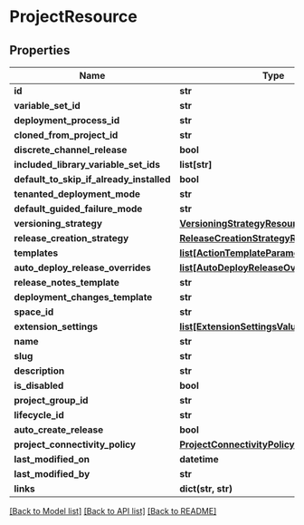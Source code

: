 # ProjectResource

## Properties
Name | Type | Description | Notes
------------ | ------------- | ------------- | -------------
**id** | **str** |  | [optional] 
**variable_set_id** | **str** |  | [optional] 
**deployment_process_id** | **str** |  | [optional] 
**cloned_from_project_id** | **str** |  | [optional] 
**discrete_channel_release** | **bool** |  | [optional] 
**included_library_variable_set_ids** | **list[str]** |  | [optional] 
**default_to_skip_if_already_installed** | **bool** |  | [optional] 
**tenanted_deployment_mode** | **str** |  | [optional] 
**default_guided_failure_mode** | **str** |  | [optional] 
**versioning_strategy** | [**VersioningStrategyResource**](VersioningStrategyResource.md) |  | [optional] 
**release_creation_strategy** | [**ReleaseCreationStrategyResource**](ReleaseCreationStrategyResource.md) |  | [optional] 
**templates** | [**list[ActionTemplateParameterResource]**](ActionTemplateParameterResource.md) |  | [optional] 
**auto_deploy_release_overrides** | [**list[AutoDeployReleaseOverrideResource]**](AutoDeployReleaseOverrideResource.md) |  | [optional] 
**release_notes_template** | **str** |  | [optional] 
**deployment_changes_template** | **str** |  | [optional] 
**space_id** | **str** |  | [optional] 
**extension_settings** | [**list[ExtensionSettingsValues]**](ExtensionSettingsValues.md) |  | [optional] 
**name** | **str** |  | [optional] 
**slug** | **str** |  | [optional] 
**description** | **str** |  | [optional] 
**is_disabled** | **bool** |  | [optional] 
**project_group_id** | **str** |  | [optional] 
**lifecycle_id** | **str** |  | [optional] 
**auto_create_release** | **bool** |  | [optional] 
**project_connectivity_policy** | [**ProjectConnectivityPolicy**](ProjectConnectivityPolicy.md) |  | [optional] 
**last_modified_on** | **datetime** |  | [optional] 
**last_modified_by** | **str** |  | [optional] 
**links** | **dict(str, str)** |  | [optional] 

[[Back to Model list]](../README.md#documentation-for-models) [[Back to API list]](../README.md#documentation-for-api-endpoints) [[Back to README]](../README.md)

